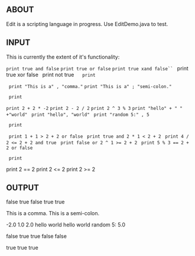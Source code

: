 ## ABOUT

Edit is a scripting language in progress. Use EditDemo.java to test.

## INPUT

This is currently the extent of it's functionality:

`print true and false`
`print true or false`
 `print true xand false``
` print true xor false`
` print not true `
`
` print`

` print "This is a" , "comma."`
 `print "This is a" ; "semi-colon."`

` print`

`print 2 + 2 * -2`
`print 2 - 2 / 2`
`print 2 ^ 3 % 3`
 `print "hello" + " " +"world"`
` print "hello", "world"`
` print "random 5:" , 5`

` print`

` print 1 + 1 > 2 + 2 or false`
` print true and 2 * 1 < 2 + 2`
` print 4 / 2 <= 2 + 2 and true`
` print false or 2 ^ 1 >= 2 + 2`
` print 5 % 3 == 2 + 2 or false`

` print`

 print 2 == 2
 print 2 <= 2
 print 2 >= 2 

## OUTPUT

false
true
false
true
true

This is a comma.
This is a       semi-colon.

-2.0
1.0
2.0
hello world
hello world
random 5: 5.0

false
true
true
false
false

true
true
true
